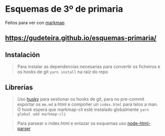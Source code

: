 # Esquemas de 3º de primaria
Feitos para ver con [markmap](https://markmap.js.org/)

## https://gudeteira.github.io/esquemas-primaria/


## Instalación 
>Para instalar as dependencias necesarias para convertir os ficheiros e os hooks de git
`yarn install` na raíz do repo

## Librerías
>Uso [husky](https://typicode.github.io/husky/#/)  para xestionar os hooks de git, para no pre-commit exportar os `mm.md` a html e compoñer un `index.html` para telos a man.
O hook espera que markmap-cli esté instalado globalmente 
`yarn global add markmap-cli`

>Para parsear o index.html e enlazar os esquemas uso [node-html-parser](https://github.com/taoqf/node-html-parser)

